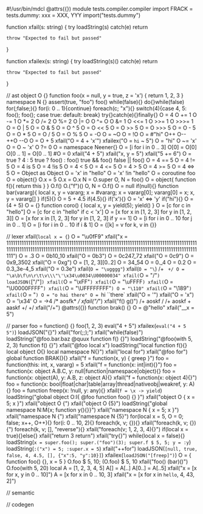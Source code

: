 #!/usr/bin/mdcl
@attrs({})
module tests.compiler.compiler
import FRACK = tests.dummy: xxx = XXX, YYY
import("tests.dummy")

function xfail(s: string)
{
	try
		loadString(s)
	catch(e)
		return

	throw "Expected to fail but passed"
}

function xfailex(s: string)
{
	try
		loadString(s)()
	catch(e)
		return

	throw "Expected to fail but passed"
}

// ast
object O {}
function foo(x = null, y = true, z = 'x') { return 1, 2, 3 }
namespace N {}
assert(true, "foo")
foo()
while(false){}
do{}while(false)
for(;false;){}
for(i: 0 .. 1){continue}
foreach(c; "x"){}
switch(4){case 4, 5: foo(); foo(); case true: default: break}
try{}catch(e){}finally{}
O = 4
O += 1
O -= 1
O *= 2
O /= 2
O %= 2
O |= O
O ^= O
O &= 1
O <<= 1
O >>= 1
O >>>= 1
O = O | 5
O = O & 5
O = O ^ 5
O = O << 5
O = O >> 5
O = O >>> 5
O = O - 5
O = O * 5
O = O / 5
O = O % 5
O = -O
O = ~O
O = !O
O = #"hi"
O++
O--
++O
--O
O = O + 5
xfail("O = 4 + 'x'")
xfailex("O = `hi` ~ 5")
O = "hi"
O ~= 'x'
O = O ~ 'x'
O ?= 0
O = namespace Neener{}
O = [i for i in 0 .. 3]
O[0] = O[0]
O[0 .. 1] = O[0 .. 1]
#O = 0
xfail("4 + 5")
xfail("x, y = 5")
xfail("5 += 6")
O = true ? 4 : 5
true ? foo() : foo()
true && foo()
false || foo()
O = 4 == 5
O = 4 != 5
O = 4 is 5
O = 4 !is 5
O = 4 < 5
O = 4 <= 5
O = 4 > 5
O = 4 >= 5
O = 4 <=> 5
O = Object as Object
O = 'x' in "hello"
O = 'x' !in "hello"
O = coroutine foo
O = object{}
O.x = 5
O.x = O.x
N = O.super
O, N = foo()
O = object{ function f(){ return this } }
O.f()
O.("f")()
O, N = O.f()
O = null
if(null){}
function bar(vararg){ local x, y = vararg; x = #vararg; x = vararg[0]; vararg[0] = x; x, y = vararg[] }
if(5){}
O = 5 + 4.5
if(4.5){}
if('x'){}
O = 'x' <=> 'y'
if("hi"){}
O = (4 + 5)
O = {}
function coro() { local x, y = yield(5); yield() }
O = [c for c in "hello"]
O = [c for c in "hello" if c < 'x']
O = [x for x in [1, 2, 3] for y in [1, 2, 3]]
O = [x for x in [1, 2, 3] for y in [1, 2, 3] if y == 1]
O = [i for i in 0 .. 10 for j in 0 .. 1]
O = [i for i in 0 .. 10 if i & 1]
O = {[k] = v for k, v in {}}

// lexer
xfail(`local x = {`)
O = "\u0fF9"
xfail("x = 11111111111111111111111111111111111111111111111111111111111111111111111111111111111111111111111111111111111111111111111111111111111111111111111111111111111111111111111111111111111")
O = .3
O = 0b10_10
xfail("O = 0b3")
O = 0c247_72
xfail("O = 0c9")
O = 0x9_3502
xfail("O = 0xg")
O = [1, 2, 3][0..2]
O = 34_54
O = 0._4
O = 0.2
O = 0.3_3e-4_5
xfail("O = 0.3e")
xfail(`O = "\ugggg"`)
xfail(`O = "\`) /+ ` +/
O = "\a\b\f\n\r\t\v\\\"\'\x34\u0034\U00000034"
xfail(`O = "\/"`)
loadJSON(`["\/"]`)
xfail(`O = "\xFF"`)
xfail(`O = "\uFFFF`)
xfail(`O = "\U0000FFFF"`)
xfail(`O = "\UFFFFFFFF"`)
O = "\110"
xfail(`O = "\189"`)
xfail(`O = "`)
O = "o hai
there"
O = `hi ``there`
xfail("O = '")
xfail("O = 'x")
O = '\x34'
O = \->4
/*
aosfk*
*/
xfail("/*")
xfail("f() g()")
/+
aoskf /
/+ aoskf + aaskf +/
+/
xfail("/+")
@attrs({}) function brak() {}
O = @"hello"
xfail("__x = 5")

// parser
foo = function() {}
foo(1, 2, 3)
eval("4 + 5")
xfailex(`eval("4 + 5 5")`)
loadJSON("{}")
xfail("for(;;);")
xfail("while(false)")
loadString("@foo.bar.baz @quux function f() {}")
loadString("@foo(with 5, 2, 3) function f() {}")
xfail("@foo local x")
loadString("local function f(){} local object O{} local namespace N{}")
xfail("local for")
xfail("@foo for")
global function BRAK(){}
xfail("f = function(x, y) { greep }")
foo = function(this: int, x, vararg) = 5
xfail("f = function(x: int|int){}")
foo = function(x: object A.B.C, y: null|function|namespace|object){}
foo = function(x: object(A), y: A.B, z: object A){}
xfail("f = function(x: object 4){}")
foo = function(x: bool|float|char|table|array|thread|nativeobj|weakref, y: A){}
foo = function freep(x: !null, y: any){}
xfail(`f = \x -> yield`)
loadString("global object O:I{ @foo function foo() {} }")
xfail("object O { x = 5; x }")
xfail("object O {")
xfail("object O {5}")
loadString("global namespace N:M{x; function y(){}}")
xfail("namespace N { x = 5; x }")
xfail("namespace N {")
xfail("namespace N {5}")
for(local x = 5, O = 0; false; x++, O++){}
for(i: 0 .. 10, 2){}
foreach(k, v; {}){}
xfail("foreach(k, v; {}){")
foreach(k, v; [], "reverse"){}
xfail("foreach(v; 1, 2, 3, 4){}")
if(local x = true){}else{}
xfail("return 3 return")
xfail("try{}")
while(local x = false){}
loadString(`x = super.foo(); super.("foo")(3); super.f $ 5, 5; y = :y`)
loadString(`:("x") = 5; :super.x = 5`)
xfail("++for")
loadJSON(`[null, true, false, 4, 4.5, [], {"x":5, "y":10}]`)
xfailex(`loadJSON("[freep]")`)
O = { function foo() {}, x = 5 }
O.foo $ 5, 10;
(O.foo) $ 5, 10
xfail("foo()
(bar)()")
O.foo(with 5, 20)
local A = [1, 2, 3, 4, 5]
A[] = A[..]
A[0..] = A[..5]
xfail("x = [x for x, y in 0 .. 10]")
A = [x for x in 0 .. 10, 3]
xfail("x = [x for x in `hello`, 4, 43, 2]")

// semantic

// codegen




















